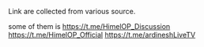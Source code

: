 Link are collected from various source.

some of them is 
https://t.me/HimelOP_Discussion
https://t.me/HimelOP_Official
https://t.me/ardineshLiveTV
